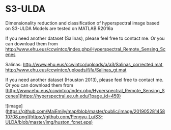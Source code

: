 # S3-ULDA
Dimensionality reduction and classification of hyperspectral image based on S3-ULDA
Models are tested on MATLAB R2016a

If you need another dataset (Salinas), please feel free to contact me. Or you can download them from http://www.ehu.eus/ccwintco/index.php/Hyperspectral_Remote_Sensing_Scenes

Salinas: http://www.ehu.eus/ccwintco/uploads/a/a3/Salinas_corrected.mat, http://www.ehu.eus/ccwintco/uploads/f/fa/Salinas_gt.mat

If you need another dataset (Houston 2013), please feel free to contact me. Or you can download them from [http://www.ehu.eus/ccwintco/index.php/Hyperspectral_Remote_Sensing_Scenes](https://hyperspectral.ee.uh.edu/?page_id=459)

![image](https://github.com/MaiEmily/map/blob/master/public/image/20190528145810708.png](https://github.com/Pengyu-Lu/S3-ULDA/blob/master/img/huston_fcnet.eps)
